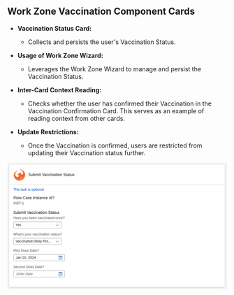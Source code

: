 ## Work Zone Vaccination Component Cards

- **Vaccination Status Card:**
  - Collects and persists the user's Vaccination Status.

- **Usage of Work Zone Wizard:**
  - Leverages the Work Zone Wizard to manage and persist the Vaccination Status.

- **Inter-Card Context Reading:**
  - Checks whether the user has confirmed their Vaccination in the Vaccination Confirmation Card. This serves as an example of reading context from other cards.

- **Update Restrictions:**
  - Once the Vaccination is confirmed, users are restricted from updating their Vaccination status further.

![Card Preview](../images/wz-vaccination-card.png)